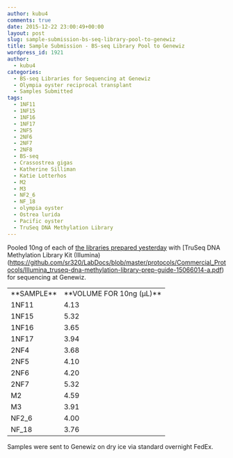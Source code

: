 ```yaml
---
author: kubu4
comments: true
date: 2015-12-22 23:00:49+00:00
layout: post
slug: sample-submission-bs-seq-library-pool-to-genewiz
title: Sample Submission - BS-seq Library Pool to Genewiz
wordpress_id: 1921
author:
  - kubu4
categories:
  - BS-seq Libraries for Sequencing at Genewiz
  - Olympia oyster reciprocal transplant
  - Samples Submitted
tags:
  - 1NF11
  - 1NF15
  - 1NF16
  - 1NF17
  - 2NF5
  - 2NF6
  - 2NF7
  - 2NF8
  - BS-seq
  - Crassostrea gigas
  - Katherine Silliman
  - Katie Lotterhos
  - M2
  - M3
  - NF2_6
  - NF_18
  - olympia oyster
  - Ostrea lurida
  - Pacific oyster
  - TruSeq DNA Methylation Library
---
```


Pooled 10ng of each of [the libraries prepared yesterday](2015/12/21/illumina-methylation-library-construction-olyc-gigas-bisulfite-treated-dna.html) with [TruSeq DNA Methylation Library Kit (Illumina)(https://github.com/sr320/LabDocs/blob/master/protocols/Commercial_Protocols/Illumina_truseq-dna-methylation-library-prep-guide-15066014-a.pdf) for sequencing at Genewiz.

<table cellpadding="0" cellspacing="0" border="0" dir="ltr" > 
<tbody >
<tr >

<td data-sheets-value="[null,2,"Sample"]" >**SAMPLE**
</td>

<td data-sheets-value="[null,2,"Vol for 10ng (uL)"]" >**VOLUME FOR 10ng (μL)**
</td>
</tr>
<tr >

<td data-sheets-value="[null,2,"1NF11"]" >1NF11
</td>

<td data-sheets-value="[null,3,null,4.132231404958678]" data-sheets-numberformat="[null,2,"0.00",1]" data-sheets-formula="=10/R[-16]C[5]" >4.13
</td>
</tr>
<tr >

<td data-sheets-value="[null,2,"1NF15"]" >1NF15
</td>

<td data-sheets-value="[null,3,null,5.319148936170213]" data-sheets-numberformat="[null,2,"0.00",1]" data-sheets-formula="=10/R[-16]C[5]" >5.32
</td>
</tr>
<tr >

<td data-sheets-value="[null,2,"1NF16"]" >1NF16
</td>

<td data-sheets-value="[null,3,null,3.64963503649635]" data-sheets-numberformat="[null,2,"0.00",1]" data-sheets-formula="=10/R[-16]C[5]" >3.65
</td>
</tr>
<tr >

<td data-sheets-value="[null,2,"1NF17"]" >1NF17
</td>

<td data-sheets-value="[null,3,null,3.937007874015748]" data-sheets-numberformat="[null,2,"0.00",1]" data-sheets-formula="=10/R[-16]C[5]" >3.94
</td>
</tr>
<tr >

<td data-sheets-value="[null,2,"2NF4"]" >2NF4
</td>

<td data-sheets-value="[null,3,null,3.676470588235294]" data-sheets-numberformat="[null,2,"0.00",1]" data-sheets-formula="=10/R[-16]C[5]" >3.68
</td>
</tr>
<tr >

<td data-sheets-value="[null,2,"2NF5"]" >2NF5
</td>

<td data-sheets-value="[null,3,null,4.098360655737705]" data-sheets-numberformat="[null,2,"0.00",1]" data-sheets-formula="=10/R[-16]C[5]" >4.10
</td>
</tr>
<tr >

<td data-sheets-value="[null,2,"2NF6"]" >2NF6
</td>

<td data-sheets-value="[null,3,null,4.201680672268908]" data-sheets-numberformat="[null,2,"0.00",1]" data-sheets-formula="=10/R[-16]C[5]" >4.20
</td>
</tr>
<tr >

<td data-sheets-value="[null,2,"2NF7"]" >2NF7
</td>

<td data-sheets-value="[null,3,null,5.319148936170213]" data-sheets-numberformat="[null,2,"0.00",1]" data-sheets-formula="=10/R[-16]C[5]" >5.32
</td>
</tr>
<tr >

<td data-sheets-value="[null,2,"M2"]" >M2
</td>

<td data-sheets-value="[null,3,null,4.587155963302752]" data-sheets-numberformat="[null,2,"0.00",1]" data-sheets-formula="=10/R[-16]C[5]" >4.59
</td>
</tr>
<tr >

<td data-sheets-value="[null,2,"M3"]" >M3
</td>

<td data-sheets-value="[null,3,null,3.90625]" data-sheets-numberformat="[null,2,"0.00",1]" data-sheets-formula="=10/R[-16]C[5]" >3.91
</td>
</tr>
<tr >

<td data-sheets-value="[null,2,"NF2_6"]" >NF2_6
</td>

<td data-sheets-value="[null,3,null,4]" data-sheets-numberformat="[null,2,"0.00",1]" data-sheets-formula="=10/R[-16]C[5]" >4.00
</td>
</tr>
<tr >

<td data-sheets-value="[null,2,"NF_18"]" >NF_18
</td>

<td data-sheets-value="[null,3,null,3.7593984962406015]" data-sheets-numberformat="[null,2,"0.00",1]" data-sheets-formula="=10/R[-16]C[5]" >3.76
</td>
</tr>
</tbody>
</table>

Samples were sent to Genewiz on dry ice via standard overnight FedEx.
